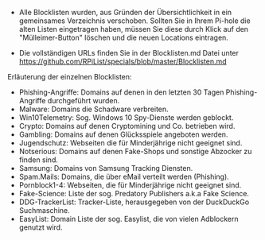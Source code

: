 * Alle Blocklisten wurden, aus Gründen der Übersichtlichkeit in ein gemeinsames Verzeichnis verschoben. Sollten Sie in Ihrem Pi-hole die alten Listen eingetragen haben, müssen Sie diese durch Klick auf den "Mülleimer-Button" löschen und die neuen Locations eintragen.

* Die vollständigen URLs finden Sie in der Blocklisten.md Datei unter https://github.com/RPiList/specials/blob/master/Blocklisten.md

Erläuterung der einzelnen Blocklisten:

* Phishing-Angriffe: Domains auf denen in den letzten 30 Tagen Phishing-Angriffe durchgeführt wurden.
* Malware: Domains die Schadware verbreiten.
* Win10Telemetry: Sog. Windows 10 Spy-Dienste werden geblockt.
* Crypto: Domains auf denen Cryptomining und Co. betrieben wird.
* Gambling: Domains auf denen Glücksspiele angeboten werden.
* Jugendschutz: Webseiten die für Minderjährige nicht geeignet sind.
* Notserious: Domains auf denen Fake-Shops und sonstige Abzocker zu finden sind.
* Samsung: Domains von Samsung Tracking Diensten.
* Spam.Mails: Domains, die über eMail verteilt werden (Phishing).
* Pornblock1-4: Webseiten, die für Minderjährige nicht geeignet sind.
* Fake-Science: Liste der sog. Predatory Publishers a.k.a Fake Science.
* DDG-TrackerList: Tracker-Liste, herausgegeben von der DuckDuckGo Suchmaschine.
* EasyList: Domain Liste der sog. Easylist, die von vielen Adblockern genutzt wird.
